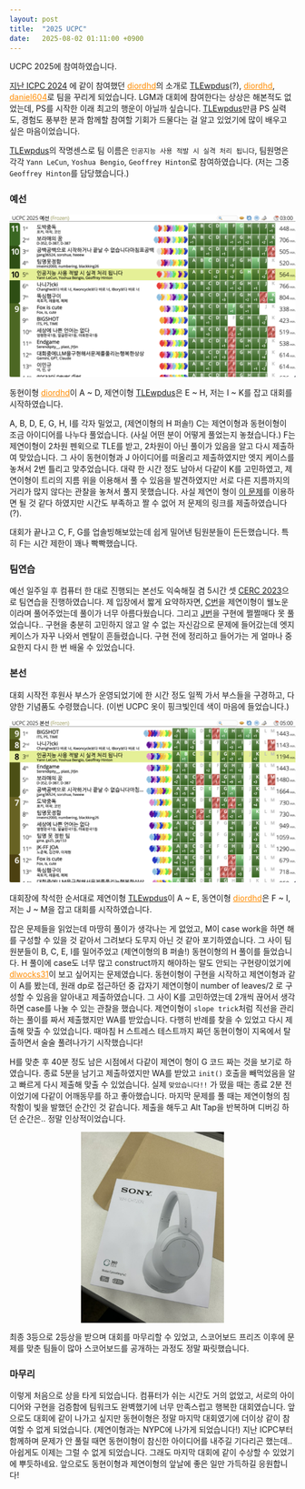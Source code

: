 ```yaml
---
layout: post
title:  "2025 UCPC"
date:   2025-08-02 01:11:00 +0900
---
```


UCPC 2025에 참여하였습니다.

[지난 ICPC 2024] 에 같이 참여했던 <a style="color:#FF8C00" href = "https://codeforces.com/profile/diordhd">diordhd</a>의 소개로 <a href="https://codeforces.com/profile/TLEwpdus"><span class="cf-black">T</span><span class="cf-red">LEwpdus</span></a>(?), <a style="color:#FF8C00" href = "https://codeforces.com/profile/diordhd">diordhd</a>, <a style="color:#FF8C00" href = "https://codeforces.com/profile/daniel604">daniel604</a>로 팀을 꾸리게 되었습니다. LGM과 대회에 참여한다는 상상은 해본적도 없었는데, PS를 시작한 이래 최고의 행운이 아닐까 싶습니다. <a href="https://codeforces.com/profile/TLEwpdus"><span class="cf-black">T</span><span class="cf-red">LEwpdus</span></a>만큼 PS 실력도, 경험도 풍부한 분과 함께할 참여할 기회가 드물다는 걸 알고 있었기에 많이 배우고 싶은 마음이었습니다.

<a href="https://codeforces.com/profile/TLEwpdus"><span class="cf-black">T</span><span class="cf-red">LEwpdus</span></a>의 작명센스로 팀 이름은 `인공지능 사용 적발 시 실격 처리 됩니다`, 팀원명은 각각 `Yann LeCun`, `Yoshua Bengio`, `Geoffrey Hinton`로 참여하였습니다. (저는 그중 `Geoffrey Hinton`를 담당했습니다.)

### 예선
![scoreboard1](https://raw.githubusercontent.com/danielhO9/danielhO9.github.io/refs/heads/main/assets/images/2025_ucpc_scoreboard1.png)

동현이형 <a style="color:#FF8C00" href = "https://codeforces.com/profile/diordhd">diordhd</a>이 A ~ D, 제연이형 <a href="https://codeforces.com/profile/TLEwpdus"><span class="cf-black">T</span><span class="cf-red">LEwpdus</span></a>은 E ~ H, 저는 I ~ K를 잡고 대회를 시작하였습니다.

A, B, D, E, G, H, I를 각자 밀었고, (제연이형의 H 퍼솔!) C는 제연이형과 동현이형이 조금 아이디어를 나누다 풀었습니다. (사실 어떤 분이 어떻게 풀었는지 놓쳤습니다.) F는 제연이형이 2차원 펜윅으로 TLE를 받고, 2차원이 아닌 풀이가 있음을 알고 다시 제출하여 맞았습니다. 그 사이 동현이형과 J 아이디어를 떠올리고 제출하였지만 엣지 케이스를 놓쳐서 2번 틀리고 맞추었습니다. 대략 한 시간 정도 남아서 다같이 K를 고민하였고, 제연이형이 트리의 지름 위을 이용해서 풀 수 있음을 발견하였지만 서로 다른 지름까지의 거리가 많지 않다는 관찰을 놓쳐서 풀지 못했습니다. 사실 제연이 형이 [이 문제]를 이용하면 될 것 같다 하였지만 시간도 부족하고 짤 수 없어 저 문제의 링크를 제출하였습니다(?).

대회가 끝나고 C, F, G를 업솔빙해보았는데 쉽게 밀어낸 팀원분들이 든든했습니다. 특히 F는 시간 제한이 꽤나 빡빡했습니다.

### 팀연습
예선 일주일 후 컴퓨터 한 대로 진행되는 본선도 익숙해질 겸 5시간 셋 [CERC 2023]으로 팀연습을 진행하였습니다. 제 입장에서 짧게 요약하자면, [C번]을 제연이형이 웰노운이라며 풀어주었는데 풀이가 너무 아름다웠습니다. 그리고 [J번]을 구현에 쩔쩔매다 못 풀었습니다.. 구현을 충분히 고민하지 않고 알 수 없는 자신감으로 문제에 들어갔는데 엣지 케이스가 자꾸 나와서 멘탈이 흔들렸습니다. 구현 전에 정리하고 들어가는 게 얼마나 중요한지 다시 한 번 배울 수 있었습니다.


### 본선
대회 시작전 후원사 부스가 운영되었기에 한 시간 정도 일찍 가서 부스들을 구경하고, 다양한 기념품도 수령했습니다. (이번 UCPC 옷이 핑크빛인데 색이 마음에 들었습니다.)

![scoreboard2](https://raw.githubusercontent.com/danielhO9/danielhO9.github.io/refs/heads/main/assets/images/2025_ucpc_scoreboard2.png)

대회장에 착석한 순서대로 제연이형 <a href="https://codeforces.com/profile/TLEwpdus"><span class="cf-black">T</span><span class="cf-red">LEwpdus</span></a>이 A ~ E, 동연이형 <a style="color:#FF8C00" href = "https://codeforces.com/profile/diordhd">diordhd</a>은 F ~ I, 저는 J ~ M을 잡고 대회를 시작하였습니다.

잡은 문제들을 읽었는데 마땅히 풀이가 생각나는 게 없었고, M이 case work을 하면 해를 구성할 수 있을 것 같아서 그려보다 도무지 아닌 것 같아 포기하였습니다. 그 사이 팀원분들이 B, C, E, I를 밀어주었고 (제연이형의 B 퍼솔!) 동현이형의 H 풀이를 들었습니다. H 풀이에 case도 너무 많고 construct까지 해야하는 말도 안되는 구현량이었기에 <a style="color:#FF8C00" href = "https://codeforces.com/profile/dlwocks31">dlwocks31</a>이 보고 싶어지는 문제였습니다. 동현이형이 구현을 시작하고 제연이형과 같이 A를 봤는데, 원래 dp로 접근하던 중 갑자기 제연이형이 $\text{number of leaves}/{2}$ 로 구성할 수 있음을 알아내고 제출하였습니다. 그 사이 K를 고민하였는데 2개씩 끊어서 생각하면 case를 나눌 수 있는 관찰을 했습니다. 제연이형이 `slope trick`처럼 직선을 관리하는 풀이를 짜서 제출했지만 WA를 받았습니다. 다행히 반례를 찾을 수 있었고 다시 제출해 맞출 수 있었습니다. 때마침 H 스트레스 테스트까지 짜던 동현이형이 지옥에서 탈출하면서 술술 풀려나가기 시작했습니다!

H를 맞춘 후 40분 정도 남은 시점에서 다같이 제연이 형이 G 코드 짜는 것을 보기로 하였습니다. 종료 5분을 남기고 제출하였지만 WA를 받았고 `init()` 호출을 빼먹었음을 알고 빠르게 다시 제출해 맞출 수 있었습니다. 실제 `맞았습니다!!` 가 떴을 때는 종료 2분 전이었기에 다같이 어깨동무를 하고 좋아했습니다. 마지막 문제를 풀 때는 제연이형의 침착함이 빛을 발했던 순간인 것 같습니다. 제출을 해두고 Alt Tap을 반복하며 디버깅 하던 순간은.. 정말 인상적이었습니다.

<img src="https://raw.githubusercontent.com/danielhO9/danielhO9.github.io/refs/heads/main/assets/images/ucpc_gift.jpeg" width="50%" style="display: block; margin: auto;">


최종 3등으로 2등상을 받으며 대회를 마무리할 수 있었고, 스코어보드 프리즈 이후에 문제를 맞춘 팀들이 많아 스코어보드를 공개하는 과정도 정말 짜릿했습니다.

### 마무리
이렇게 처음으로 상을 타게 되었습니다. 컴퓨터가 쉬는 시간도 거의 없었고, 서로의 아이디어와 구현을 검증함에 팀워크도 완벽했기에 너무 만족스럽고 행복한 대회였습니다. 앞으로도 대회에 같이 나가고 싶지만 동현이형은 정말 마지막 대회였기에 더이상 같이 참여할 수 없게 되었습니다. (제연이형과는 NYPC에 나가게 되었습니다!) 지난 ICPC부터 함께하며 문제가 안 풀릴 때면 동현이형이 참신한 아이디어를 내주길 기다리곤 했는데.. 아쉽게도 이제는 그럴 수 없게 되었습니다. 그래도 마지막 대회에 같이 수상할 수 있었기에 뿌듯하네요. 앞으로도 동현이형과 제연이형의 앞날에 좋은 일만 가득하길 응원합니다!

[지난 ICPC 2024]: https://danielho9.github.io/2025/01/08/ICPC.html
[이 문제]: https://www.acmicpc.net/problem/17461
[CERC 2023]: https://codeforces.com/gym/104871/standings/participant/215186342#p215186342
[C번]: https://www.acmicpc.net/problem/30947
[J번]: https://www.acmicpc.net/problem/30954